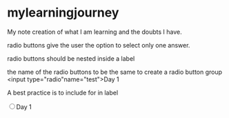 # mylearningjourney
My note creation of what I am learning and the doubts I have.

radio buttons give the user the option to select only one answer.

radio buttons should be nested inside a label

the name of the radio buttons to be the same to create a radio button group
<label>
  <input type="radio"name="test">Day 1
</label>

A best practice is to include for in label

<label for="Day 1 ">
  <input id="Day 1" type="radio" name="test">Day 1
  </label>
